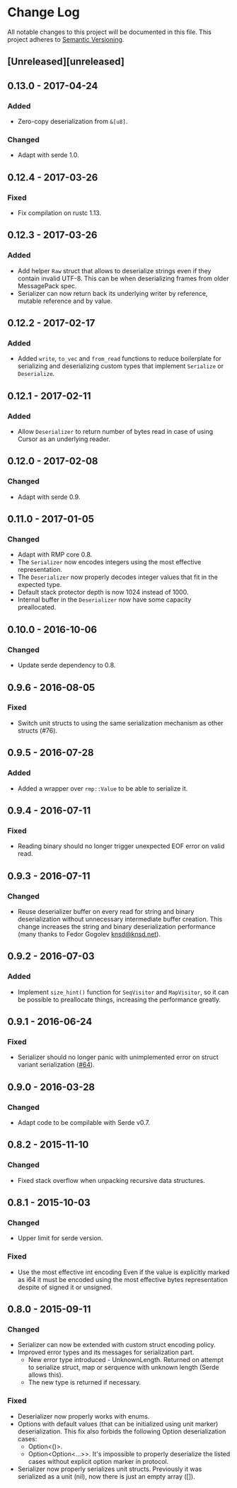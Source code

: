 # Change Log
All notable changes to this project will be documented in this file.
This project adheres to [Semantic Versioning](http://semver.org/).

## [Unreleased][unreleased]
## 0.13.0 - 2017-04-24
### Added
- Zero-copy deserialization from `&[u8]`.

### Changed
- Adapt with serde 1.0.

## 0.12.4 - 2017-03-26
### Fixed
- Fix compilation on rustc 1.13.

## 0.12.3 - 2017-03-26
### Added
- Add helper `Raw` struct that allows to deserialize strings even if they contain invalid UTF-8. This can be when deserializing frames from older MessagePack spec.
- Serializer can now return back its underlying writer by reference, mutable reference and by value.

## 0.12.2 - 2017-02-17
### Added
- Added `write`, `to_vec` and `from_read` functions to reduce boilerplate for serializing and deserializing custom types that implement `Serialize` or `Deserialize`.

## 0.12.1 - 2017-02-11
### Added
- Allow `Deserializer` to return number of bytes read in case of using Cursor as an underlying reader.

## 0.12.0 - 2017-02-08
### Changed
- Adapt with serde 0.9.

## 0.11.0 - 2017-01-05
### Changed
- Adapt with RMP core 0.8.
- The `Serializer` now encodes integers using the most effective representation.
- The `Deserializer` now properly decodes integer values that fit in the expected type.
- Default stack protector depth is now 1024 instead of 1000.
- Internal buffer in the `Deserializer` now have some capacity preallocated.

## 0.10.0 - 2016-10-06
### Changed
- Update serde dependency to 0.8.

## 0.9.6 - 2016-08-05
### Fixed
- Switch unit structs to using the same serialization mechanism as other structs (#76).

## 0.9.5 - 2016-07-28
### Added
- Added a wrapper over `rmp::Value` to be able to serialize it.

## 0.9.4 - 2016-07-11
### Fixed
- Reading binary should no longer trigger unexpected EOF error on valid read.

## 0.9.3 - 2016-07-11
### Changed
- Reuse deserializer buffer on every read for string and binary deserialization without unnecessary intermediate buffer creation.
  This change increases the string and binary deserialization performance (many thanks to Fedor Gogolev <knsd@knsd.net>).

## 0.9.2 - 2016-07-03
### Added
- Implement `size_hint()` function for `SeqVisitor` and `MapVisitor`, so it can be possible to preallocate things, increasing the performance greatly.

## 0.9.1 - 2016-06-24
### Fixed
- Serializer should no longer panic with unimplemented error on struct variant serialization ([#64]).

## 0.9.0 - 2016-03-28
### Changed
- Adapt code to be compilable with Serde v0.7.

## 0.8.2 - 2015-11-10
### Changed
- Fixed stack overflow when unpacking recursive data structures.

## 0.8.1 - 2015-10-03
### Changed
- Upper limit for serde version.

### Fixed
- Use the most effective int encoding
  Even if the value is explicitly marked as i64 it must be encoded using
  the most effective bytes representation despite of signed it or
  unsigned.

## 0.8.0 - 2015-09-11
### Changed
- Serializer can now be extended with custom struct encoding policy.
- Improved error types and its messages for serialization part.
    - New error type introduced - UnknownLength. Returned on attempt to serialize struct, map or serquence with unknown
    length (Serde allows this).
    - The new type is returned if necessary.

### Fixed
- Deserializer now properly works with enums.
- Options with default values (that can be initialized using unit marker) deserialization.
  This fix also forbids the following Option deserialization cases:
    - Option<()>.
    - Option<Option<...>>.
  It's impossible to properly deserialize the listed cases without explicit option marker in protocol.
- Serializer now properly serializes unit structs.
  Previously it was serialized as a unit (nil), now there is just an empty array ([]).

[#64]: (https://github.com/3Hren/msgpack-rust/pull/64)
[#76]: (https://github.com/3Hren/msgpack-rust/pull/76)
